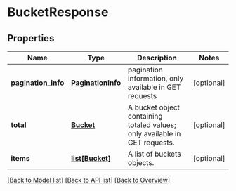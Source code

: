 # BucketResponse

## Properties
Name | Type | Description | Notes
------------ | ------------- | ------------- | -------------
**pagination_info** | [**PaginationInfo**](PaginationInfo.md) | pagination information, only available in GET requests | [optional] 
**total** | [**Bucket**](Bucket.md) | A bucket object containing totaled values; only available in GET requests. | [optional] 
**items** | [**list[Bucket]**](Bucket.md) | A list of buckets objects. | [optional] 

[[Back to Model list]](index.md#documentation-for-models) [[Back to API list]](index.md#endpoint-properties) [[Back to Overview]](index.md)


